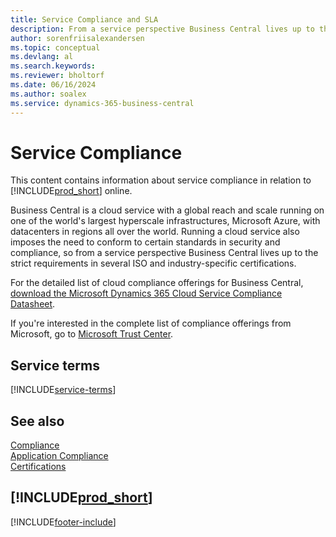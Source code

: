 ```yaml
---
title: Service Compliance and SLA
description: From a service perspective Business Central lives up to the strict requirements and SLA compliance in several ISO and industry specific certifications.
author: sorenfriisalexandersen
ms.topic: conceptual
ms.devlang: al
ms.search.keywords:
ms.reviewer: bholtorf
ms.date: 06/16/2024
ms.author: soalex
ms.service: dynamics-365-business-central
---
```

# Service Compliance

This content contains information about service compliance in relation to [!INCLUDE[prod_short](../includes/prod_short.md)] online.

Business Central is a cloud service with a global reach and scale running on one of the world's largest hyperscale infrastructures, Microsoft Azure, with datacenters in regions all over the world. Running a cloud service also imposes the need to conform to certain standards in security and compliance, so from a service perspective Business Central lives up to the strict requirements in several ISO and industry-specific certifications.

For the detailed list of cloud compliance offerings for Business Central, [download the Microsoft Dynamics 365 Cloud Service Compliance Datasheet](https://aka.ms/d365-compliance-list).

If you're interested in the complete list of compliance offerings from Microsoft, go to [Microsoft Trust Center](https://www.microsoft.com/trustcenter/compliance/complianceofferings).

## Service terms

[!INCLUDE[service-terms](../includes/service-terms.md)]

## See also

[Compliance](compliance-overview.md)  
[Application Compliance](compliance-application-compliance.md)  
[Certifications](compliance-certifications.md)  

## [!INCLUDE[prod_short](../includes/free_trial_md.md)]  


[!INCLUDE[footer-include](../includes/footer-banner.md)]
